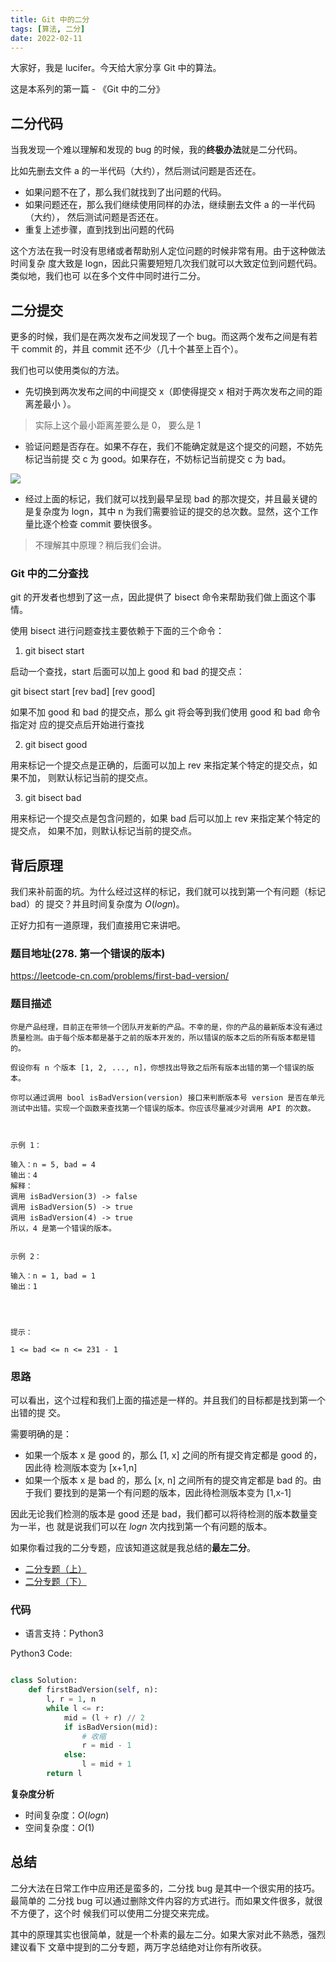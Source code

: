 ```yaml
---
title: Git 中的二分
tags: [算法, 二分]
date: 2022-02-11
---
```


大家好，我是 lucifer。今天给大家分享 Git 中的算法。

这是本系列的第一篇 - 《Git 中的二分》

<!-- more -->

## 二分代码

当我发现一个难以理解和发现的 bug 的时候，我的**终极办法**就是二分代码。

比如先删去文件 a 的一半代码（大约），然后测试问题是否还在。

- 如果问题不在了，那么我们就找到了出问题的代码。
- 如果问题还在，那么我们继续使用同样的办法，继续删去文件 a 的一半代码（大约），
  然后测试问题是否还在。
- 重复上述步骤，直到找到出问题的代码

这个方法在我一时没有思绪或者帮助别人定位问题的时候非常有用。由于这种做法时间复杂
度大致是 logn，因此只需要短短几次我们就可以大致定位到问题代码。类似地，我们也可
以在多个文件中同时进行二分。

## 二分提交

更多的时候，我们是在两次发布之间发现了一个 bug。而这两个发布之间是有若干 commit
的，并且 commit 还不少（几十个甚至上百个）。

我们也可以使用类似的方法。

- 先切换到两次发布之间的中间提交 x（即使得提交 x 相对于两次发布之间的距离差最小
  ）。

> 实际上这个最小距离差要么是 0， 要么是 1

- 验证问题是否存在。如果不存在，我们不能确定就是这个提交的问题，不妨先标记当前提
  交 c 为 good。如果存在，不妨标记当前提交 c 为 bad。

![](https://p.ipic.vip/29pb0b.jpg)

- 经过上面的标记，我们就可以找到最早呈现 bad 的那次提交，并且最关键的是复杂度为
  logn，其中 n 为我们需要验证的提交的总次数。显然，这个工作量比逐个检查 commit
  要快很多。

> 不理解其中原理？稍后我们会讲。

### Git 中的二分查找

git 的开发者也想到了这一点，因此提供了 bisect 命令来帮助我们做上面这个事情。

使用 bisect 进行问题查找主要依赖于下面的三个命令：

1. git bisect start

启动一个查找，start 后面可以加上 good 和 bad 的提交点：

git bisect start [rev bad] [rev good]

如果不加 good 和 bad 的提交点，那么 git 将会等到我们使用 good 和 bad 命令指定对
应的提交点后开始进行查找

2. git bisect good

用来标记一个提交点是正确的，后面可以加上 rev 来指定某个特定的提交点，如果不加，
则默认标记当前的提交点。

3. git bisect bad

用来标记一个提交点是包含问题的，如果 bad 后可以加上 rev 来指定某个特定的提交点，
如果不加，则默认标记当前的提交点。

## 背后原理

我们来补前面的坑。为什么经过这样的标记，我们就可以找到第一个有问题（标记 bad）的
提交？并且时间复杂度为 $O(logn)$。

正好力扣有一道原理，我们直接用它来讲吧。

### 题目地址(278. 第一个错误的版本)

https://leetcode-cn.com/problems/first-bad-version/

### 题目描述

```
你是产品经理，目前正在带领一个团队开发新的产品。不幸的是，你的产品的最新版本没有通过质量检测。由于每个版本都是基于之前的版本开发的，所以错误的版本之后的所有版本都是错的。

假设你有 n 个版本 [1, 2, ..., n]，你想找出导致之后所有版本出错的第一个错误的版本。

你可以通过调用 bool isBadVersion(version) 接口来判断版本号 version 是否在单元测试中出错。实现一个函数来查找第一个错误的版本。你应该尽量减少对调用 API 的次数。

 

示例 1：

输入：n = 5, bad = 4
输出：4
解释：
调用 isBadVersion(3) -> false
调用 isBadVersion(5) -> true
调用 isBadVersion(4) -> true
所以，4 是第一个错误的版本。


示例 2：

输入：n = 1, bad = 1
输出：1


 

提示：

1 <= bad <= n <= 231 - 1
```

### 思路

可以看出，这个过程和我们上面的描述是一样的。并且我们的目标都是找到第一个出错的提
交。

需要明确的是：

- 如果一个版本 x 是 good 的，那么 [1, x] 之间的所有提交肯定都是 good 的，因此待
  检测版本变为 [x+1,n]
- 如果一个版本 x 是 bad 的，那么 [x, n] 之间所有的提交肯定都是 bad 的。由于我们
  要找到的是第一个有问题的版本，因此待检测版本变为 [1,x-1]

因此无论我们检测的版本是 good 还是 bad，我们都可以将待检测的版本数量变为一半，也
就是说我们可以在 $logn$ 次内找到第一个有问题的版本。

如果你看过我的二分专题，应该知道这就是我总结的**最左二分**。

- [二分专题（上）](https://github.com/azl397985856/leetcode/blob/master/thinkings/binary-search-1.md)
- [二分专题（下）](https://github.com/azl397985856/leetcode/blob/master/thinkings/binary-search-2.md)

### 代码

- 语言支持：Python3

Python3 Code:

```python

class Solution:
    def firstBadVersion(self, n):
        l, r = 1, n
        while l <= r:
            mid = (l + r) // 2
            if isBadVersion(mid):
                # 收缩
                r = mid - 1
            else:
                l = mid + 1
        return l

```

**复杂度分析**

- 时间复杂度：$O(logn)$
- 空间复杂度：$O(1)$

## 总结

二分大法在日常工作中应用还是蛮多的，二分找 bug 是其中一个很实用的技巧。最简单的
二分找 bug 可以通过删除文件内容的方式进行。而如果文件很多，就很不方便了，这个时
候我们可以使用二分提交来完成。

其中的原理其实也很简单，就是一个朴素的最左二分。如果大家对此不熟悉，强烈建议看下
文章中提到的二分专题，两万字总结绝对让你有所收获。
